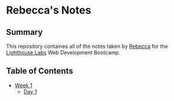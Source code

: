 # Rebecca's Notes

## Summary
This repository containes all of the notes taken by [Rebecca](https://github.com/rebecca-kurtis) for the [Lighthouse Labs](https://www.lighthouselabs.ca/en/web-development-flex-program) Web Development Bootcamp. 

## Table of Contents
* [Week 1](/Week_1/)
  * [Day 1](/Day_1)
  